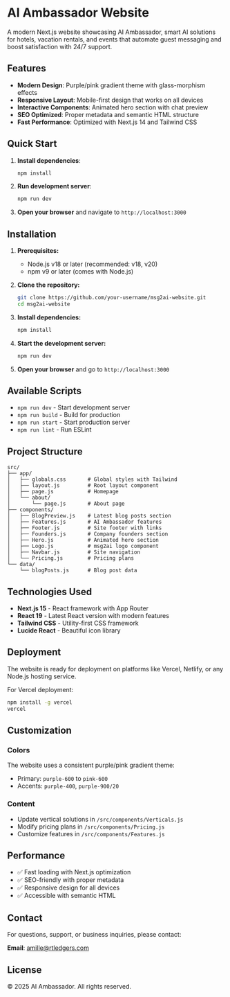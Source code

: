 # AI Ambassador Website

A modern Next.js website showcasing AI Ambassador, smart AI solutions for hotels, vacation rentals, and events that automate guest messaging and boost satisfaction with 24/7 support.

## Features

- **Modern Design**: Purple/pink gradient theme with glass-morphism effects
- **Responsive Layout**: Mobile-first design that works on all devices
- **Interactive Components**: Animated hero section with chat preview
- **SEO Optimized**: Proper metadata and semantic HTML structure
- **Fast Performance**: Optimized with Next.js 14 and Tailwind CSS

## Quick Start

1. **Install dependencies**:
   ```bash
   npm install
   ```

2. **Run development server**:
   ```bash
   npm run dev
   ```

3. **Open your browser** and navigate to `http://localhost:3000`

## Installation

1. **Prerequisites:**
   - Node.js v18 or later (recommended: v18, v20)
   - npm v9 or later (comes with Node.js)

2. **Clone the repository:**
   ```bash
   git clone https://github.com/your-username/msg2ai-website.git
   cd msg2ai-website
   ```

3. **Install dependencies:**
   ```bash
   npm install
   ```

4. **Start the development server:**
   ```bash
   npm run dev
   ```

5. **Open your browser** and go to `http://localhost:3000`

## Available Scripts

- `npm run dev` - Start development server
- `npm run build` - Build for production
- `npm run start` - Start production server
- `npm run lint` - Run ESLint

## Project Structure

```
src/
├── app/
│   ├── globals.css       # Global styles with Tailwind
│   ├── layout.js         # Root layout component
│   ├── page.js           # Homepage
│   └── about/
│       └── page.js       # About page
├── components/
│   ├── BlogPreview.js    # Latest blog posts section
│   ├── Features.js       # AI Ambassador features
│   ├── Footer.js         # Site footer with links
│   ├── Founders.js       # Company founders section
│   ├── Hero.js           # Animated hero section
│   ├── Logo.js           # msg2ai logo component
│   ├── Navbar.js         # Site navigation
│   └── Pricing.js        # Pricing plans
└── data/
    └── blogPosts.js      # Blog post data
```

## Technologies Used

- **Next.js 15** - React framework with App Router
- **React 19** - Latest React version with modern features
- **Tailwind CSS** - Utility-first CSS framework
- **Lucide React** - Beautiful icon library

## Deployment

The website is ready for deployment on platforms like Vercel, Netlify, or any Node.js hosting service.

For Vercel deployment:
```bash
npm install -g vercel
vercel
```

## Customization

### Colors
The website uses a consistent purple/pink gradient theme:
- Primary: `purple-600` to `pink-600`
- Accents: `purple-400`, `purple-900/20`

### Content
- Update vertical solutions in `/src/components/Verticals.js`
- Modify pricing plans in `/src/components/Pricing.js`
- Customize features in `/src/components/Features.js`

## Performance

- ✅ Fast loading with Next.js optimization
- ✅ SEO-friendly with proper metadata
- ✅ Responsive design for all devices
- ✅ Accessible with semantic HTML

## Contact

For questions, support, or business inquiries, please contact:

**Email**: amille@rtledgers.com

## License

© 2025 AI Ambassador. All rights reserved.